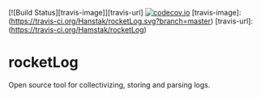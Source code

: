[![Build Status][travis-image]][travis-url] [![codecov.io](https://codecov.io/github/Hamstak/rocketLog/coverage.svg?branch=master)](https://codecov.io/github/Hamstak/codecov.io?branch=master)
[travis-image]: (https://travis-ci.org/Hanstak/rocketLog.svg?branch=master)
[travis-url]: (https://travis-ci.org/Hamstak/rocketLog)


# rocketLog
Open source tool for collectivizing, storing and parsing logs.
